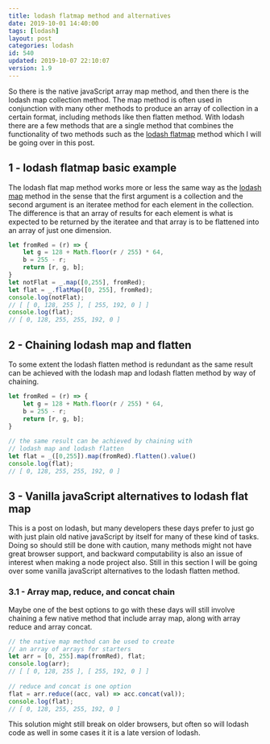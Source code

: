 ```yaml
---
title: lodash flatmap method and alternatives
date: 2019-10-01 14:40:00
tags: [lodash]
layout: post
categories: lodash
id: 540
updated: 2019-10-07 22:10:07
version: 1.9
---
```


So there is the native javaScript array map method, and then there is the lodash map collection method. The map method is often used in conjunction with many other methods to produce an array of collection in a certain format, including methods like then flatten method. With lodash there are a few methods that are a single method that combines the functionality of two methods such as the [lodash flatmap](https://lodash.com/docs/4.17.15#flatMap) method which I will be going over in this post.

<!-- more -->

## 1 - lodash flatmap basic example

The lodash flat map method works more or less the same way as the [lodash map](/2018/02/02/lodash_map/) method in the sense that the first argument is a collection and the second argument is an iteratee method for each element in the collection. The difference is that an array of results for each element is what is expected to be returned by the iteratee and that array is to be flattened into an array of just one dimension.

```js
let fromRed = (r) => {
    let g = 128 + Math.floor(r / 255) * 64,
    b = 255 - r;
    return [r, g, b];
}
let notFlat = _.map([0,255], fromRed);
let flat = _.flatMap([0, 255], fromRed);
console.log(notFlat);
// [ [ 0, 128, 255 ], [ 255, 192, 0 ] ]
console.log(flat);
// [ 0, 128, 255, 255, 192, 0 ]
```

## 2 - Chaining lodash map and flatten

To some extent the lodash flatten method is redundant as the same result can be achieved with the lodash map and lodash flatten method by way of chaining.

```js
let fromRed = (r) => {
    let g = 128 + Math.floor(r / 255) * 64,
    b = 255 - r;
    return [r, g, b];
}
 
// the same result can be achieved by chaining with
// lodash map and lodash flatten
let flat = _([0,255]).map(fromRed).flatten().value()
console.log(flat);
// [ 0, 128, 255, 255, 192, 0 ]
```

## 3 - Vanilla javaScript alternatives to lodash flat map

This is a post on lodash, but many developers these days prefer to just go with just plain old native javaScript by itself for many of these kind of tasks. Doing so should still be done with caution, many methods might not have great browser support, and backward computability is also an issue of interest when making a node project also. Still in this section I will be going over some vanilla javaScript alternatives to the lodash flatten method.

### 3.1 - Array map, reduce, and concat chain

Maybe one of the best options to go with these days will still involve chaining a few native method that include array map, along with array reduce and array concat.

```js
// the native map method can be used to create
// an array of arrays for starters
let arr = [0, 255].map(fromRed), flat;
console.log(arr);
// [ [ 0, 128, 255 ], [ 255, 192, 0 ] ]
 
// reduce and concat is one option
flat = arr.reduce((acc, val) => acc.concat(val));
console.log(flat);
// [ 0, 128, 255, 255, 192, 0 ]
```

This solution might still break on older browsers, but often so will lodash code as well in some cases it it is a late version of lodash.